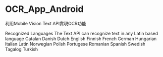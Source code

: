 # OCR_App_Android
利用Mobile Vision Text API實現OCR功能

Recognized Languages
The Text API can recognize text in any Latin based language
Catalan
Danish
Dutch
English
Finnish
French
German
Hungarian
Italian
Latin
Norwegian
Polish
Portugese
Romanian
Spanish
Swedish
Tagalog
Turkish
